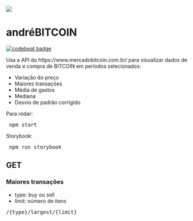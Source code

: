 <img src="https://upload.wikimedia.org/wikipedia/commons/c/cf/Bitcoin.com_logo.png"/>

<h1>andréBITCOIN</h1>

<a href="https://codebeat.co/projects/github-com-diasduzurf-andrebitcoin-master"><img alt="codebeat badge" src="https://codebeat.co/badges/1311f527-e216-47ef-839f-f9e7086e4941" /></a>

<p>Usa a API do https://www.mercadobitcoin.com.br/ para visualizar dados de venda e compra de BITCOIN em períodos selecionados:<p>
<ul>
<li>Variação do preço</li>
<li>Maiores transações</li>
<li>Média de gastos</li>
<li>Mediana</li>
<li>Desvio de padrão corrigido</li>
</ul>

<p>
Para rodar:
<pre> npm start </pre>
</p>

<p>
Storybook:
<pre> npm run storybook </pre>
</p>

<h2>GET</h2>

<h3>Maiores transações</h3>
<ul>
  <li>type: buy ou sell</li>
  <li>limit: número de itens</li>
</ul>

<pre>
/{type}/largest/{limit}
</pre>
